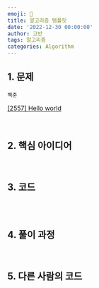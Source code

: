 ```yaml
---
emoji: 🧶
title: 알고리즘 템플릿
date: '2022-12-30 00:00:00'
author: 고반
tags: 알고리즘
categories: Algorithm
---
```


## 1. 문제

`백준`

[[2557] Hello world](https://www.acmicpc.net/problem/2557)


<br/>

## 2. 핵심 아이디어

<br/>

## 3. 코드

```swift

```

<br/>

## 4. 풀이 과정

<br/>

## 5. 다른 사람의 코드

```swift

```

<br/>


```toc

```
